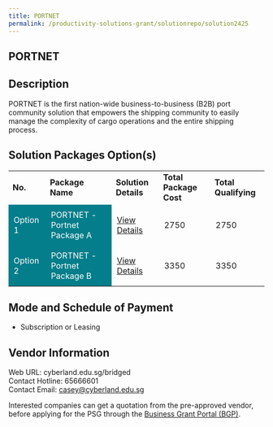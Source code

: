 ```yaml
---
title: PORTNET
permalink: /productivity-solutions-grant/solutionrepo/solution2425
---
```


## PORTNET

## Description

PORTNET is the first nation-wide business-to-business (B2B) port community solution that empowers the shipping community to easily manage the complexity of cargo operations and the entire shipping process.

## Solution Packages Option(s)

<table>
<tr>
<td><b>No.</b></td>
<td><b>Package Name</b></td>
<td><b>Solution Details</b></td>
<td><b>Total Package Cost</b></td>
<td><b>Total Qualifying</b></td>
</tr>
<tr>
<td style='padding: 10px; background-color: #037E8A; color: #FFFFFF;'>Option 1</td>
<td style='padding: 10px; background-color: #037E8A; color: #FFFFFF;'>PORTNET - Portnet Package A</td>
<td style='padding: 10px;'><a href='https://www.gobusiness.gov.sg/images/psg/Portnet_20200827_Desensitised_Annex_3_Part_1.pdf' target='_blank'>View Details</a></td>
<td style='padding: 10px;'>2750</td>
<td style='padding: 10px;'>2750</td>
</tr>
<tr>
<td style='padding: 10px; background-color: #037E8A; color: #FFFFFF;'>Option 2</td>
<td style='padding: 10px; background-color: #037E8A; color: #FFFFFF;'>PORTNET - Portnet Package B</td>
<td style='padding: 10px;'><a href='https://www.gobusiness.gov.sg/images/psg/Portnet_20200827_Desensitised_Annex_3_Part_2.pdf' target='_blank'>View Details</a></td>
<td style='padding: 10px;'>3350</td>
<td style='padding: 10px;'>3350</td>
</tr>
</table>

## Mode and Schedule of Payment

 - Subscription or Leasing

## Vendor Information

 Web URL: cyberland.edu.sg/bridged <br>Contact Hotline: 65666601 <br>Contact Email: casey@cyberland.edu.sg <br>

Interested companies can get a quotation from the pre-approved vendor, before applying for the PSG through the <a href='https://www.businessgrants.gov.sg/' target='_blank' rel='noopener'>Business Grant Portal (BGP)</a>.

<script src="/jquery/resize-tables.js"></script>
